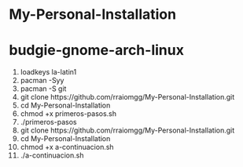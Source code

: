 # My-Personal-Installation
<h1>budgie-gnome-arch-linux</h1>
<ol>
  <li>loadkeys la-latin1</li>
  <li>pacman -Syy</li>
  <li>pacman -S git</li>
  <li>git clone https://github.com/rraiomgg/My-Personal-Installation.git</li>
  <li>cd My-Personal-Installation</li>
  <li>chmod +x primeros-pasos.sh</li>
  <li>./primeros-pasos</li>
  <li>git clone https://github.com/rraiomgg/My-Personal-Installation.git</li>
  <li>cd My-Personal-Installation</li>
  <li>chmod +x a-continuacion.sh</li>
  <li>./a-continuacion.sh</li>
</ol>
